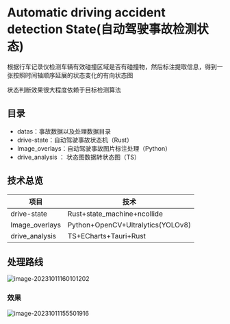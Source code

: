 # Automatic driving accident detection State(自动驾驶事故检测状态)

根据行车记录仪检测车辆有效碰撞区域是否有碰撞物，然后标注提取信息，得到一张按照时间轴顺序延展的状态变化的有向状态图

状态判断效果很大程度依赖于目标检测算法

## 目录

- datas：事故数据以及处理数据目录
- drive-state：自动驾驶事故状态机（Rust）
- Image_overlays：自动驾驶事故图片标注处理（Python）
- drive_analysis ： 状态图数据转状态图（TS）

## 技术总览

| 项目           | 技术                              |
| -------------- | --------------------------------- |
| drive-state    | Rust+state_machine+ncollide       |
| Image_overlays | Python+OpenCV+Ultralytics(YOLOv8) |
| drive_analysis | TS+ECharts+Tauri+Rust             |

## 处理路线

![image-20231011160101202](E:\Rust\try\auto_drive_all\README\imgs\image-20231011160101202.png)

### 效果

![image-20231011155501916](E:\Rust\try\auto_drive_all\README\imgs\image-20231011155501916.png)